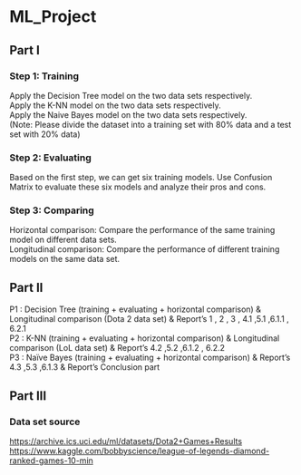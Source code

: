 # ML_Project
## Part I 
### Step 1: Training  
Apply the Decision Tree model on the two data sets respectively.  
Apply the K-NN model on the two data sets respectively.  
Apply the Naive Bayes model on the two data sets respectively.  
(Note: Please divide the dataset into a training set with 80% data and a test set with 20% data)  
### Step 2: Evaluating  
Based on the first step, we can get six training models. Use Confusion Matrix to evaluate these six models and analyze their pros and cons.  
### Step 3: Comparing  
Horizontal comparison: Compare the performance of the same training model on different data sets.  
Longitudinal comparison: Compare the performance of different training models on the same data set.  
## Part II  
P1 : Decision Tree (training + evaluating + horizontal comparison) & Longitudinal comparison (Dota 2 data set) & Report’s 1 , 2 , 3 , 4.1 ,5.1 ,6.1.1 , 6.2.1   
P2 : K-NN (training + evaluating + horizontal comparison) & Longitudinal comparison (LoL data set) & Report’s 4.2 ,5.2 ,6.1.2 , 6.2.2   
P3 : Naïve Bayes (training + evaluating + horizontal comparison) & Report’s 4.3 ,5.3 ,6.1.3 & Report’s Conclusion part   
## Part III  
### Data set source  
https://archive.ics.uci.edu/ml/datasets/Dota2+Games+Results  
https://www.kaggle.com/bobbyscience/league-of-legends-diamond-ranked-games-10-min
